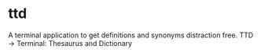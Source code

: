 # ttd
A terminal application to get definitions and synonyms distraction free. TTD -> Terminal: Thesaurus and Dictionary
